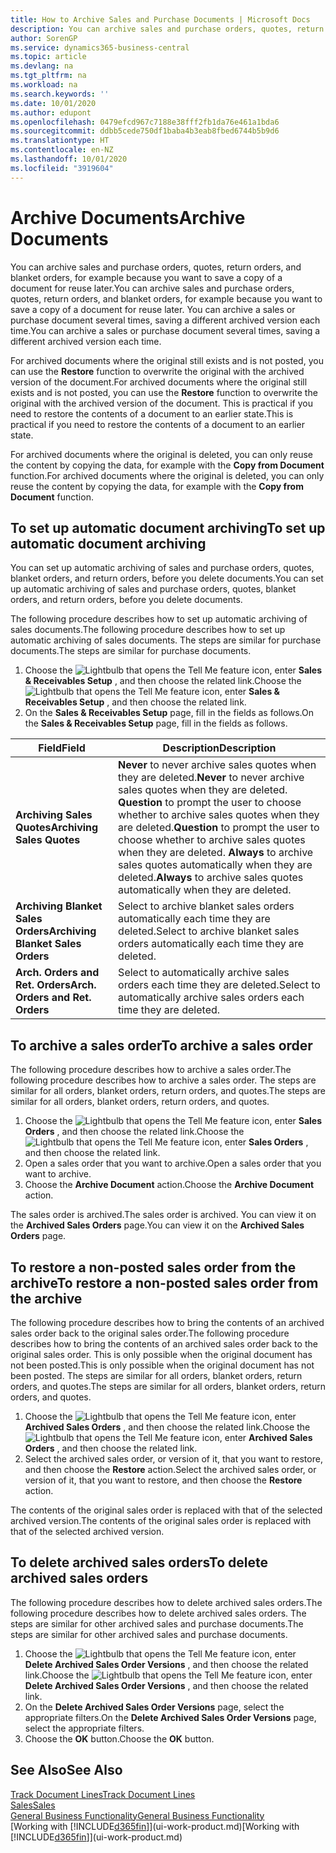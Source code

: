 ```yaml
---
title: How to Archive Sales and Purchase Documents | Microsoft Docs
description: You can archive sales and purchase orders, quotes, return orders, and blanket orders, and you can use the archived document to recreate the document that it was archived from.
author: SorenGP
ms.service: dynamics365-business-central
ms.topic: article
ms.devlang: na
ms.tgt_pltfrm: na
ms.workload: na
ms.search.keywords: ''
ms.date: 10/01/2020
ms.author: edupont
ms.openlocfilehash: 0479efcd967c7188e38fff2fb1da76e461a1bda6
ms.sourcegitcommit: ddbb5cede750df1baba4b3eab8fbed6744b5b9d6
ms.translationtype: HT
ms.contentlocale: en-NZ
ms.lasthandoff: 10/01/2020
ms.locfileid: "3919604"
---
```

# <a name="archive-documents"></a><span data-ttu-id="fc76b-103">Archive Documents</span><span class="sxs-lookup"><span data-stu-id="fc76b-103">Archive Documents</span></span>
<span data-ttu-id="fc76b-104">You can archive sales and purchase orders, quotes, return orders, and blanket orders, for example because you want to save a copy of a document for reuse later.</span><span class="sxs-lookup"><span data-stu-id="fc76b-104">You can archive sales and purchase orders, quotes, return orders, and blanket orders, for example because you want to save a copy of a document for reuse later.</span></span> <span data-ttu-id="fc76b-105">You can archive a sales or purchase document several times, saving a different archived version each time.</span><span class="sxs-lookup"><span data-stu-id="fc76b-105">You can archive a sales or purchase document several times, saving a different archived version each time.</span></span>

<span data-ttu-id="fc76b-106">For archived documents where the original still exists and is not posted, you can use the **Restore** function to overwrite the original with the archived version of the document.</span><span class="sxs-lookup"><span data-stu-id="fc76b-106">For archived documents where the original still exists and is not posted, you can use the **Restore** function to overwrite the original with the archived version of the document.</span></span> <span data-ttu-id="fc76b-107">This is practical if you need to restore the contents of a document to an earlier state.</span><span class="sxs-lookup"><span data-stu-id="fc76b-107">This is practical if you need to restore the contents of a document to an earlier state.</span></span>

<span data-ttu-id="fc76b-108">For archived documents where the original is deleted, you can only reuse the content by copying the data, for example with the **Copy from Document** function.</span><span class="sxs-lookup"><span data-stu-id="fc76b-108">For archived documents where the original is deleted, you can only reuse the content by copying the data, for example with the **Copy from Document** function.</span></span>   

## <a name="to-set-up-automatic-document-archiving"></a><span data-ttu-id="fc76b-109">To set up automatic document archiving</span><span class="sxs-lookup"><span data-stu-id="fc76b-109">To set up automatic document archiving</span></span>  
<span data-ttu-id="fc76b-110">You can set up automatic archiving of sales and purchase orders, quotes, blanket orders, and return orders, before you delete documents.</span><span class="sxs-lookup"><span data-stu-id="fc76b-110">You can set up automatic archiving of sales and purchase orders, quotes, blanket orders, and return orders, before you delete documents.</span></span>

<span data-ttu-id="fc76b-111">The following procedure describes how to set up automatic archiving of sales documents.</span><span class="sxs-lookup"><span data-stu-id="fc76b-111">The following procedure describes how to set up automatic archiving of sales documents.</span></span> <span data-ttu-id="fc76b-112">The steps are similar for purchase documents.</span><span class="sxs-lookup"><span data-stu-id="fc76b-112">The steps are similar for purchase documents.</span></span>
1.  <span data-ttu-id="fc76b-113">Choose the ![Lightbulb that opens the Tell Me feature](media/ui-search/search_small.png "Tell me what you want to do") icon, enter **Sales & Receivables Setup** , and then choose the related link.</span><span class="sxs-lookup"><span data-stu-id="fc76b-113">Choose the ![Lightbulb that opens the Tell Me feature](media/ui-search/search_small.png "Tell me what you want to do") icon, enter **Sales & Receivables Setup** , and then choose the related link.</span></span>
2. <span data-ttu-id="fc76b-114">On the **Sales & Receivables Setup** page, fill in the fields as follows.</span><span class="sxs-lookup"><span data-stu-id="fc76b-114">On the **Sales & Receivables Setup** page, fill in the fields as follows.</span></span>

|<span data-ttu-id="fc76b-115">Field</span><span class="sxs-lookup"><span data-stu-id="fc76b-115">Field</span></span>|<span data-ttu-id="fc76b-116">Description</span><span class="sxs-lookup"><span data-stu-id="fc76b-116">Description</span></span>|
|-----|-----------|
|<span data-ttu-id="fc76b-117">**Archiving Sales Quotes**</span><span class="sxs-lookup"><span data-stu-id="fc76b-117">**Archiving Sales Quotes**</span></span>|<span data-ttu-id="fc76b-118">**Never** to never archive sales quotes when they are deleted.</span><span class="sxs-lookup"><span data-stu-id="fc76b-118">**Never** to never archive sales quotes when they are deleted.</span></span> <span data-ttu-id="fc76b-119">**Question** to prompt the user to choose whether to archive sales quotes when they are deleted.</span><span class="sxs-lookup"><span data-stu-id="fc76b-119">**Question** to prompt the user to choose whether to archive sales quotes when they are deleted.</span></span> <span data-ttu-id="fc76b-120">**Always** to archive sales quotes automatically when they are deleted.</span><span class="sxs-lookup"><span data-stu-id="fc76b-120">**Always** to archive sales quotes automatically when they are deleted.</span></span>|
|<span data-ttu-id="fc76b-121">**Archiving Blanket Sales Orders**</span><span class="sxs-lookup"><span data-stu-id="fc76b-121">**Archiving Blanket Sales Orders**</span></span>|<span data-ttu-id="fc76b-122">Select to archive blanket sales orders automatically each time they are deleted.</span><span class="sxs-lookup"><span data-stu-id="fc76b-122">Select to archive blanket sales orders automatically each time they are deleted.</span></span>|
|<span data-ttu-id="fc76b-123">**Arch. Orders and Ret. Orders**</span><span class="sxs-lookup"><span data-stu-id="fc76b-123">**Arch. Orders and Ret. Orders**</span></span>|<span data-ttu-id="fc76b-124">Select to automatically archive sales orders each time they are deleted.</span><span class="sxs-lookup"><span data-stu-id="fc76b-124">Select to automatically archive sales orders each time they are deleted.</span></span>|

## <a name="to-archive-a-sales-order"></a><span data-ttu-id="fc76b-125">To archive a sales order</span><span class="sxs-lookup"><span data-stu-id="fc76b-125">To archive a sales order</span></span>
<span data-ttu-id="fc76b-126">The following procedure describes how to archive a sales order.</span><span class="sxs-lookup"><span data-stu-id="fc76b-126">The following procedure describes how to archive a sales order.</span></span> <span data-ttu-id="fc76b-127">The steps are similar for all orders, blanket orders, return orders, and quotes.</span><span class="sxs-lookup"><span data-stu-id="fc76b-127">The steps are similar for all orders, blanket orders, return orders, and quotes.</span></span>

1.  <span data-ttu-id="fc76b-128">Choose the ![Lightbulb that opens the Tell Me feature](media/ui-search/search_small.png "Tell me what you want to do") icon, enter **Sales Orders** , and then choose the related link.</span><span class="sxs-lookup"><span data-stu-id="fc76b-128">Choose the ![Lightbulb that opens the Tell Me feature](media/ui-search/search_small.png "Tell me what you want to do") icon, enter **Sales Orders** , and then choose the related link.</span></span>  
2.  <span data-ttu-id="fc76b-129">Open a sales order that you want to archive.</span><span class="sxs-lookup"><span data-stu-id="fc76b-129">Open a sales order that you want to archive.</span></span>  
3.  <span data-ttu-id="fc76b-130">Choose the **Archive Document** action.</span><span class="sxs-lookup"><span data-stu-id="fc76b-130">Choose the **Archive Document** action.</span></span>

<span data-ttu-id="fc76b-131">The sales order is archived.</span><span class="sxs-lookup"><span data-stu-id="fc76b-131">The sales order is archived.</span></span> <span data-ttu-id="fc76b-132">You can view it on the **Archived Sales Orders** page.</span><span class="sxs-lookup"><span data-stu-id="fc76b-132">You can view it on the **Archived Sales Orders** page.</span></span>

## <a name="to-restore-a-non-posted-sales-order-from-the-archive"></a><span data-ttu-id="fc76b-133">To restore a non-posted sales order from the archive</span><span class="sxs-lookup"><span data-stu-id="fc76b-133">To restore a non-posted sales order from the archive</span></span>
<span data-ttu-id="fc76b-134">The following procedure describes how to bring the contents of an archived sales order back to the original sales order.</span><span class="sxs-lookup"><span data-stu-id="fc76b-134">The following procedure describes how to bring the contents of an archived sales order back to the original sales order.</span></span> <span data-ttu-id="fc76b-135">This is only possible when the original document has not been posted.</span><span class="sxs-lookup"><span data-stu-id="fc76b-135">This is only possible when the original document has not been posted.</span></span> <span data-ttu-id="fc76b-136">The steps are similar for all orders, blanket orders, return orders, and quotes.</span><span class="sxs-lookup"><span data-stu-id="fc76b-136">The steps are similar for all orders, blanket orders, return orders, and quotes.</span></span>

1. <span data-ttu-id="fc76b-137">Choose the ![Lightbulb that opens the Tell Me feature](media/ui-search/search_small.png "Tell me what you want to do") icon, enter **Archived Sales Orders** , and then choose the related link.</span><span class="sxs-lookup"><span data-stu-id="fc76b-137">Choose the ![Lightbulb that opens the Tell Me feature](media/ui-search/search_small.png "Tell me what you want to do") icon, enter **Archived Sales Orders** , and then choose the related link.</span></span>
2. <span data-ttu-id="fc76b-138">Select the archived sales order, or version of it, that you want to restore, and then choose the **Restore** action.</span><span class="sxs-lookup"><span data-stu-id="fc76b-138">Select the archived sales order, or version of it, that you want to restore, and then choose the **Restore** action.</span></span>  

<span data-ttu-id="fc76b-139">The contents of the original sales order is replaced with that of the selected archived version.</span><span class="sxs-lookup"><span data-stu-id="fc76b-139">The contents of the original sales order is replaced with that of the selected archived version.</span></span>

## <a name="to-delete-archived-sales-orders"></a><span data-ttu-id="fc76b-140">To delete archived sales orders</span><span class="sxs-lookup"><span data-stu-id="fc76b-140">To delete archived sales orders</span></span>
<span data-ttu-id="fc76b-141">The following procedure describes how to delete archived sales orders.</span><span class="sxs-lookup"><span data-stu-id="fc76b-141">The following procedure describes how to delete archived sales orders.</span></span> <span data-ttu-id="fc76b-142">The steps are similar for other archived sales and purchase documents.</span><span class="sxs-lookup"><span data-stu-id="fc76b-142">The steps are similar for other archived sales and purchase documents.</span></span>

1.  <span data-ttu-id="fc76b-143">Choose the ![Lightbulb that opens the Tell Me feature](media/ui-search/search_small.png "Tell me what you want to do") icon, enter **Delete Archived Sales Order Versions** , and then choose the related link.</span><span class="sxs-lookup"><span data-stu-id="fc76b-143">Choose the ![Lightbulb that opens the Tell Me feature](media/ui-search/search_small.png "Tell me what you want to do") icon, enter **Delete Archived Sales Order Versions** , and then choose the related link.</span></span>  
2.  <span data-ttu-id="fc76b-144">On the **Delete Archived Sales Order Versions** page, select the appropriate filters.</span><span class="sxs-lookup"><span data-stu-id="fc76b-144">On the **Delete Archived Sales Order Versions** page, select the appropriate filters.</span></span>  
3.  <span data-ttu-id="fc76b-145">Choose the **OK** button.</span><span class="sxs-lookup"><span data-stu-id="fc76b-145">Choose the **OK** button.</span></span>

## <a name="see-also"></a><span data-ttu-id="fc76b-146">See Also</span><span class="sxs-lookup"><span data-stu-id="fc76b-146">See Also</span></span>
[<span data-ttu-id="fc76b-147">Track Document Lines</span><span class="sxs-lookup"><span data-stu-id="fc76b-147">Track Document Lines</span></span>](across-how-to-track-document-lines.md)  
[<span data-ttu-id="fc76b-148">Sales</span><span class="sxs-lookup"><span data-stu-id="fc76b-148">Sales</span></span>](sales-manage-sales.md)  
[<span data-ttu-id="fc76b-149">General Business Functionality</span><span class="sxs-lookup"><span data-stu-id="fc76b-149">General Business Functionality</span></span>](ui-across-business-areas.md)  
<span data-ttu-id="fc76b-150">[Working with [!INCLUDE[d365fin](includes/d365fin_md.md)]](ui-work-product.md)</span><span class="sxs-lookup"><span data-stu-id="fc76b-150">[Working with [!INCLUDE[d365fin](includes/d365fin_md.md)]](ui-work-product.md)</span></span>
